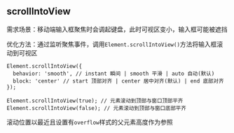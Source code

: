 ## scrollIntoView

需求场景：移动端输入框聚焦时会调起键盘，此时可视区变小，输入框可能被遮挡

优化方法：通过监听聚焦事件，调用`Element.scrollIntoView()`方法将输入框滚动到可视区

```
Element.scrollIntoView({
  behavior: 'smooth', // instant 瞬间 | smooth 平滑 | auto 自动(默认)
  block: 'center' // start 顶部对齐 | center 居中对齐(默认) | end 底部对齐
});

Element.scrollIntoView(true); // 元素滚动到顶部与窗口顶部平齐
Element.scrollIntoView(false); // 元素滚动到顶部与窗口底部平齐
```

滚动位置以最近且设置有`overflow`样式的父元素高度作为参照
